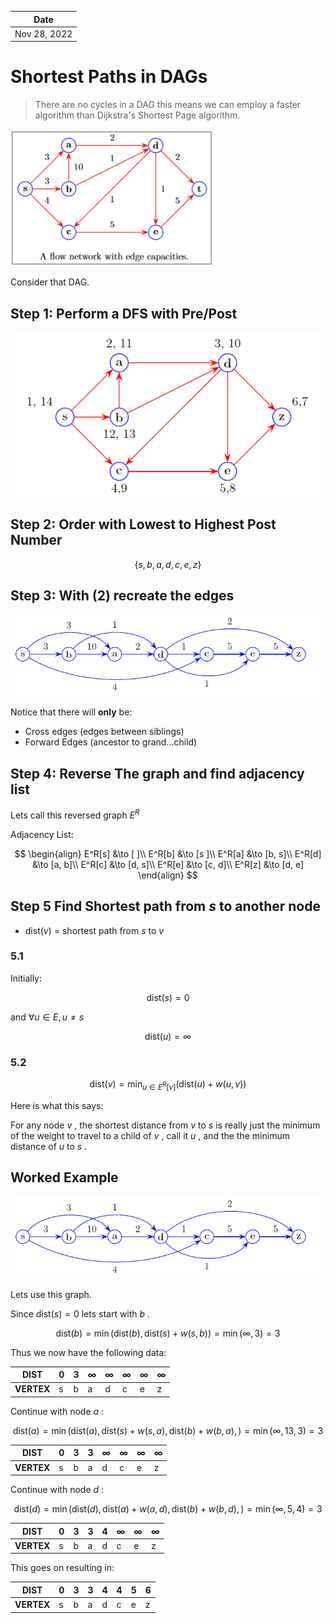 | Date         |
| ------------ |
| Nov 28, 2022 | 

# Shortest Paths in DAGs

> There are no cycles in a DAG this means we can employ a faster algorithm than Dijkstra's Shortest Page algorithm.

![flow_network](../../img/flow_network.png)

Consider that DAG.

## Step 1: Perform a DFS with Pre/Post
![flow_network_DFS](../../img/flow_network_DFS.png)

## Step 2: Order with Lowest to Highest Post Number

$$
\{s, b, a, d, c, e, z\}
$$

## Step 3: With (2) recreate the edges
![flow_network_DFS_EDGES](../../img/flow_network_DFS_EDGES.png)

Notice that there will **only** be:
+ Cross edges (edges between siblings)
+ Forward Edges (ancestor to grand...child)

## Step 4: Reverse The graph and find adjacency list

Lets call this reversed graph $E^R$

Adjacency List:

$$
\begin{align}
E^R[s] &\to [    ]\\
E^R[b] &\to [s   ]\\
E^R[a] &\to [b, s]\\
E^R[d] &\to [a, b]\\
E^R[c] &\to [d, s]\\
E^R[e] &\to [c, d]\\
E^R[z] &\to [d, e]
\end{align}
$$

## Step 5 Find Shortest path from $s$ to another node

- $\text{dist}(v)$ = shortest path from $s$ to $v$

### 5.1

Initially:

$$
\text{dist}(s) = 0
$$

and $\forall u\in E, u\neq s$

$$
\text{dist}(u) = \infty
$$

### 5.2

$$
\text{dist}(v) = \min_{u\in E^R[v]}\biggr( \text{dist}(u) + w(u, v) \biggr)
$$

Here is what this says:

For any node $v$ , the shortest distance from $v$ to $s$ is really just the minimum of the weight to travel to a child of $v$ , call it $u$ , and the the minimum distance of $u$ to $s$ .

## Worked Example
![flow_network_DFS_EDGES](../../img/flow_network_DFS_EDGES.png)

Lets use this graph. 

Since $\text{dist}(s) = 0$ lets start with $b$ .

$$
\text{dist}(b) = \min\biggr(\text{dist}(b), \text{dist}(s) + w(s, b)\biggr) = \min(\infty, 3) = 3
$$

Thus we now have the following data:

| **DIST**   | 0   | 3   | $\infty$ | $\infty$ | $\infty$ | $\infty$ | $\infty$ | 
| ---------- | --- | --- | -------- | -------- | -------- | -------- | -------- |
| **VERTEX** | s   | b   | a        | d        | c        | e        | z        |


Continue with node $a$ :


$$
\text{dist}(a) = 
\min\biggr(
\text{dist}(a), 
\text{dist}(s) + w(s, a),
\text{dist}(b) + w(b, a),
\biggr) = \min(\infty, 13, 3) = 3
$$

| **DIST**   | 0   | 3   | 3   | $\infty$ | $\infty$ | $\infty$ | $\infty$ |
| ---------- | --- | --- | --- | -------- | -------- | -------- | -------- |
| **VERTEX** | s   | b   | a   | d        | c        | e        | z        |

Continue with node $d$ :

$$
\text{dist}(d) = 
\min\biggr(
\text{dist}(d), 
\text{dist}(a) + w(a, d),
\text{dist}(b) + w(b, d),
\biggr) = \min(\infty, 5, 4) = 3
$$

| **DIST**   | 0   | 3   | 3   | 4   | $\infty$ | $\infty$ | $\infty$ |
| ---------- | --- | --- | --- | --- | -------- | -------- | -------- |
| **VERTEX** | s   | b   | a   | d   | c        | e        | z        |

This goes on resulting in:

| **DIST**   | 0   | 3   | 3   | 4   | 4   | 5   | 6   | 
| ---------- | --- | --- | --- | --- | --- | --- | --- |
| **VERTEX** | s   | b   | a   | d   | c   | e   | z   |
